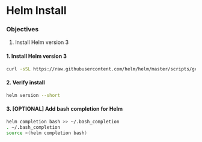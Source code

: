 # Helm Install

### Objectives
1. Install Helm version 3

#### 1. Install Helm version 3
```bash
curl -sSL https://raw.githubusercontent.com/helm/helm/master/scripts/get-helm-3 | bash
```

#### 2. Verify install 
```bash
helm version --short
```

#### 3. [OPTIONAL] Add bash completion for Helm 

```bash
helm completion bash >> ~/.bash_completion
. ~/.bash_completion
source <(helm completion bash)
```
